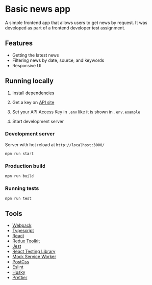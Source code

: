 # Basic news app

A simple frontend app that allows users to get news by request.
It was developed as part of a frontend developer test assignment.

## Features

- Getting the latest news
- Filtering news by date, source, and keywords
- Responsive UI

## Running locally

1. Install dependencies

2. Get a key on [API site](https://newsapi.org/register)

3. Set your API Access Key in `.env` like it is shown in `.env.example`

4. Start development server

### Development server

Server with hot reload at `http://localhost:3000/`

```
npm run start
```

### Production build

```
npm run build
```

### Running tests

```
npm run test
```

## Tools

- [Webpack](https://webpack.js.org/)
- [Typescript](https://www.typescriptlang.org/)
- [React](https://reactjs.org/)
- [Redux Toolkit](https://redux-toolkit.js.org/)
- [Jest](https://jestjs.io/)
- [React Testing Library](https://testing-library.com/docs/react-testing-library/intro/)
- [Mock Service Worker](https://mswjs.io/)
- [PostCss](https://postcss.org/)
- [Eslint](https://eslint.org/)
- [Husky](https://typicode.github.io/husky/#/)
- [Prettier](https://prettier.io/)
